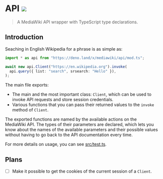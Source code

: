 # API [![](https://shield.deno.dev/x/grammy)](https://deno.land/x/grammy)

> A MediaWiki API wrapper with TypeScript type declarations.

## Introduction

Seaching in English Wikipedia for a phrase is as simple as:

```ts
import * as api from "https://deno.land/x/mediawiki/api/mod.ts";

await new api.Client("https://en.wikipedia.org").invoke(
  api.query({ list: "search", srsearch: "Hello" }),
);
```

The main file exports:

- The main and the most important class: `Client`, which can be used to invoke
  API requests and store session credentials.
- Various functions that you can pass their returned values to the `invoke`
  method of `Client`.

The exported functions are named by the available actions on the MediaWiki API.
The types of their parameters are declared, which lets you know about the names
of the available parameters and their possible values without having to go back
to the API documentation every time.

For more details on usage, you can see [src/test.ts](./src/test.ts).

## Plans

- [ ] Make it possible to get the cookies of the current session of a `Client`.
